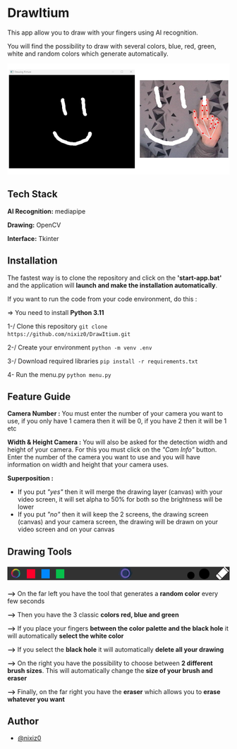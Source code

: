 
# DrawItium

This app allow you to draw with your fingers using AI recognition.

You will find the possibility to draw with several colors, blue, red, green, white and random colors which generate automatically.

![Example Draw](ressources/example_draw.png)

## Tech Stack

**AI Recognition:** mediapipe

**Drawing:** OpenCV

**Interface:** Tkinter


## Installation

The fastest way is to clone the repository and click on the **'start-app.bat'** and the application will **launch and make the installation automatically**.

If you want to run the code from your code environment, do this :

=> You need to install **Python 3.11**

1-/ Clone this repository ```git clone https://github.com/nixiz0/DrawItium.git```

2-/ Create your environment ```python -m venv .env```

3-/ Download required libraries ```pip install -r requirements.txt```

4- Run the menu.py ```python menu.py```


## Feature Guide
**Camera Number :** You must enter the number of your camera you want to use, if you only have 1 camera then it will be 0, if you have 2 then it will be 1 etc

**Width & Height Camera :** You will also be asked for the detection width and height of your camera. For this you must click on the *"Cam Info"* button. Enter the number of the camera you want to use and you will have information on width and height that your camera uses.

**Superposition :** 
- If you put *"yes"* then it will merge the drawing layer (canvas) with your video screen, it will set alpha to 50% for both so the brightness will be lower
- If you put *"no"* then it will keep the 2 screens, the drawing screen (canvas) and your camera screen, the drawing will be drawn on your video screen and on your canvas

## Drawing Tools

![Interface tools](ressources/readme_interface.png)

**-->** On the far left you have the tool that generates a **random color** every few seconds

**-->** Then you have the 3 classic **colors red, blue and green**

**-->** If you place your fingers **between the color palette and the black hole** it will automatically **select the white color**

**-->** If you select the **black hole** it will automatically **delete all your drawing**

**-->** On the right you have the possibility to choose between **2 different brush sizes**. This will automatically change the **size of your brush and eraser**

**-->** Finally, on the far right you have the **eraser** which allows you to **erase whatever you want**
## Author

- [@nixiz0](https://github.com/nixiz0)

